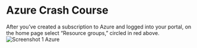 # Azure Crash Course

After you’ve created a subscription to Azure and logged into your portal, on the home page select “Resource groups,” circled in red above.
![Screenshot 1 Azure](https://github.com/user-attachments/assets/6478e636-6842-4093-af7c-0c20af57ab50)
